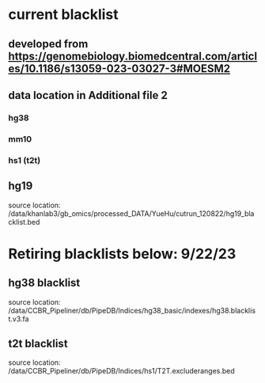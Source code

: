 # current blacklist

## developed from https://genomebiology.biomedcentral.com/articles/10.1186/s13059-023-03027-3#MOESM2

## data location in Additional file 2

### hg38

### mm10

### hs1 (t2t)

## hg19

source location: /data/khanlab3/gb_omics/processed_DATA/YueHu/cutrun_120822/hg19_blacklist.bed

# Retiring blacklists below: 9/22/23

## hg38 blacklist

source location: /data/CCBR_Pipeliner/db/PipeDB/Indices/hg38_basic/indexes/hg38.blacklist.v3.fa

## t2t blacklist

source location: /data/CCBR_Pipeliner/db/PipeDB/Indices/hs1/T2T.excluderanges.bed
